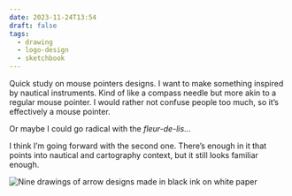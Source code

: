 ```yaml
---
date: 2023-11-24T13:54
draft: false
tags:
  - drawing
  - logo-design
  - sketchbook
---
```

Quick study on mouse pointers designs. I want to make something inspired by nautical instruments. Kind of like a compass needle but more akin to a regular mouse pointer. I would rather not confuse people too much, so it’s effectively a mouse pointer.

Or maybe I could go radical with the _fleur-de-lis_…

I think I’m going forward with the second one. There’s enough in it that points into nautical and cartography context, but it still looks familiar enough.

![Nine drawings of arrow designs made in black ink on white paper](2023112413-231124134527.png)